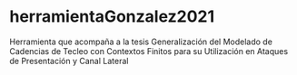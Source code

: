 # herramientaGonzalez2021
Herramienta que acompaña a la tesis Generalización del Modelado de Cadencias de Tecleo con Contextos Finitos para su Utilización en Ataques de Presentación y Canal Lateral
